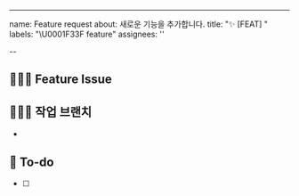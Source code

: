 ---
name: Feature request
about: 새로운 기능을 추가합니다.
title: "✨ [FEAT] "
labels: "\U0001F33F feature"
assignees: ''

--

## 🙋🏻‍♀️ Feature Issue


## 🙋🏻‍♀️ 작업 브랜치
- 

## 📝 To-do
- [ ] 
